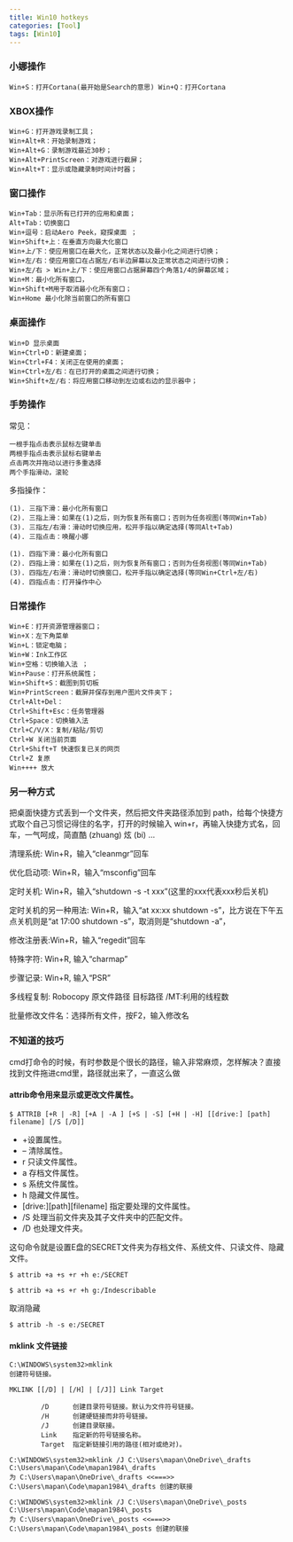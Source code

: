 ```yaml
---
title: Win10 hotkeys
categories: [Tool]
tags: [Win10]
---
```


### 小娜操作

    Win+S：打开Cortana(最开始是Search的意思) Win+Q：打开Cortana

### XBOX操作

    Win+G：打开游戏录制工具；
    Win+Alt+R：开始录制游戏；
    Win+Alt+G：录制游戏最近30秒；
    Win+Alt+PrintScreen：对游戏进行截屏；
    Win+Alt+T：显示或隐藏录制时间计时器；

### 窗口操作

    Win+Tab：显示所有已打开的应用和桌面；
    Alt+Tab：切换窗口
    Win+逗号：启动Aero Peek，窥探桌面 ；
    Win+Shift+上：在垂直方向最大化窗口
    Win+上/下：使应用窗口在最大化，正常状态以及最小化之间进行切换；
    Win+左/右：使应用窗口在占据左/右半边屏幕以及正常状态之间进行切换；
    Win+左/右 > Win+上/下：使应用窗口占据屏幕四个角落1/4的屏幕区域；
    Win+M：最小化所有窗口，
    Win+Shift+M用于取消最小化所有窗口；
    Win+Home 最小化除当前窗口的所有窗口

### 桌面操作

    Win+D 显示桌面
    Win+Ctrl+D：新建桌面；
    Win+Ctrl+F4：关闭正在使用的桌面；
    Win+Ctrl+左/右：在已打开的桌面之间进行切换；
    Win+Shift+左/右：将应用窗口移动到左边或右边的显示器中；

### 手势操作

常见：

    一根手指点击表示鼠标左键单击
    两根手指点击表示鼠标右键单击
    点击两次并拖动以进行多重选择
    两个手指滑动，滚轮

多指操作：

    (1). 三指下滑：最小化所有窗口
    (2). 三指上滑：如果在(1)之后，则为恢复所有窗口；否则为任务视图(等同Win+Tab)
    (3). 三指左/右滑：滑动时切换应用，松开手指以确定选择(等同Alt+Tab)
    (4). 三指点击：唤醒小娜

    (1). 四指下滑：最小化所有窗口
    (2). 四指上滑：如果在(1)之后，则为恢复所有窗口；否则为任务视图(等同Win+Tab)
    (3). 四指左/右滑：滑动时切换窗口，松开手指以确定选择(等同Win+Ctrl+左/右)
    (4). 四指点击：打开操作中心

### 日常操作

    Win+E：打开资源管理器窗口；
    Win+X：左下角菜单
    Win+L：锁定电脑；
    Win+W：Ink工作区
    Win+空格：切换输入法 ；
    Win+Pause：打开系统属性；
    Win+Shift+S：截图到剪切板
    Win+PrintScreen：截屏并保存到用户图片文件夹下；
    Ctrl+Alt+Del：
    Ctrl+Shift+Esc：任务管理器
    Ctrl+Space：切换输入法
    Ctrl+C/V/X：复制/粘贴/剪切
    Ctrl+W 关闭当前页面
    Ctrl+Shift+T 快速恢复已关的网页
    Ctrl+Z 复原
    Win++++ 放大

### 另一种方式

把桌面快捷方式丢到一个文件夹，然后把文件夹路径添加到 path，给每个快捷方式取个自己习惯记得住的名字，打开的时候输入 win+r，再输入快捷方式名，回车，一气呵成，简直酷 (zhuang) 炫 (bi) …

清理系统: Win+R，输入“cleanmgr”回车

优化启动项: Win+R，输入“msconfig”回车

定时关机: Win+R，输入“shutdown -s -t xxx”(这里的xxx代表xxx秒后关机)

定时关机的另一种用法: Win+R，输入“at xx:xx shutdown -s”，比方说在下午五点关机则是“at 17:00 shutdown -s”，取消则是“shutdown -a”，

修改注册表:Win+R，输入“regedit”回车

特殊字符: Win+R, 输入“charmap”

步骤记录: Win+R, 输入“PSR”

多线程复制: Robocopy 原文件路径 目标路径 /MT:利用的线程数

批量修改文件名：选择所有文件，按F2，输入修改名

### 不知道的技巧

cmd打命令的时候，有时参数是个很长的路径，输入非常麻烦，怎样解决？直接找到文件拖进cmd里，路径就出来了，一直这么做

#### attrib命令用来显示或更改文件属性。

    $ ATTRIB [+R | -R] [+A | -A ] [+S | -S] [+H | -H] [[drive:] [path] filename] [/S [/D]]

* +设置属性。
* – 清除属性。
* r 只读文件属性。
* a 存档文件属性。
* s 系统文件属性。
* h 隐藏文件属性。
* [drive:][path][filename] 指定要处理的文件属性。
* /S 处理当前文件夹及其子文件夹中的匹配文件。
* /D 也处理文件夹。

这句命令就是设置E盘的SECRET文件夹为存档文件、系统文件、只读文件、隐藏文件。

    $ attrib +a +s +r +h e:/SECRET

    $ attrib +a +s +r +h g:/Indescribable

取消隐藏

    $ attrib -h -s e:/SECRET

#### mklink 文件链接

    C:\WINDOWS\system32>mklink
    创建符号链接。

    MKLINK [[/D] | [/H] | [/J]] Link Target

            /D      创建目录符号链接。默认为文件符号链接。
            /H      创建硬链接而非符号链接。
            /J      创建目录联接。
            Link    指定新的符号链接名称。
            Target  指定新链接引用的路径(相对或绝对)。

    C:\WINDOWS\system32>mklink /J C:\Users\mapan\OneDrive\_drafts C:\Users\mapan\Code\mapan1984\_drafts
    为 C:\Users\mapan\OneDrive\_drafts <<===>> C:\Users\mapan\Code\mapan1984\_drafts 创建的联接

    C:\WINDOWS\system32>mklink /J C:\Users\mapan\OneDrive\_posts C:\Users\mapan\Code\mapan1984\_posts
    为 C:\Users\mapan\OneDrive\_posts <<===>> C:\Users\mapan\Code\mapan1984\_posts 创建的联接
